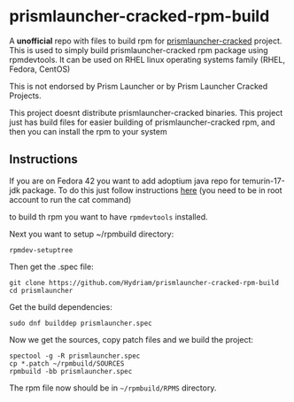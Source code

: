# prismlauncher-cracked-rpm-build
A **unofficial** repo with files to build rpm for [prismlauncher-cracked](https://github.com/Diegiwg/PrismLauncher-Cracked) project.
This is used to simply build prismlauncher-cracked rpm package using rpmdevtools. 
It can be used on RHEL linux operating systems family (RHEL, Fedora, CentOS)

This is not endorsed by Prism Launcher or by Prism Launcher Cracked Projects.

This project doesnt distribute prismlauncher-cracked binaries.
This project just has build files for easier building of prismlauncher-cracked rpm, and then you can install the rpm to your system

## Instructions
If you are on Fedora 42 you want to add adoptium java repo for temurin-17-jdk package.
To do this just follow instructions [here](https://adoptium.net/installation/linux/#_centosrhelfedora_instructions) (you need to be in root account to run the cat command)

to build th rpm you want to have ``rpmdevtools`` installed.

Next you want to setup ~/rpmbuild directory:
```
rpmdev-setuptree
```
Then get the .spec file:
```
git clone https://github.com/Hydriam/prismlauncher-cracked-rpm-build
cd prismlauncher
```
Get the build dependencies:
```
sudo dnf builddep prismlauncher.spec
```
Now we get the sources, copy patch files and we build the project:
```
spectool -g -R prismlauncher.spec
cp *.patch ~/rpmbuild/SOURCES
rpmbuild -bb prismlauncher.spec
```
The rpm file now should be in ``~/rpmbuild/RPMS`` directory.


